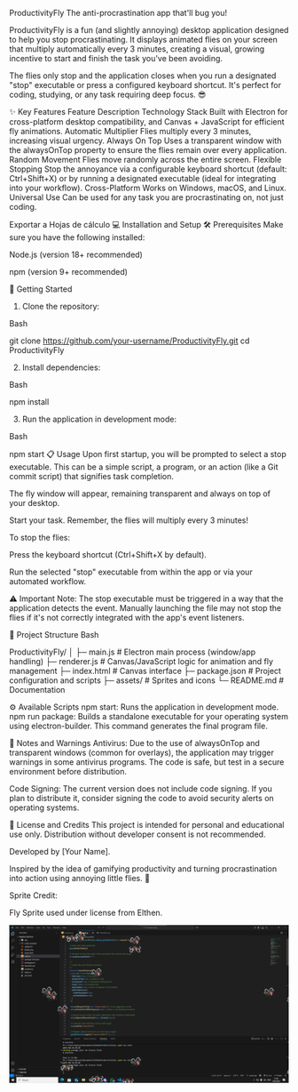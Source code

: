 ProductivityFly
The anti-procrastination app that'll bug you!

ProductivityFly is a fun (and slightly annoying) desktop application designed to help you stop procrastinating. It displays animated flies on your screen that multiply automatically every 3 minutes, creating a visual, growing incentive to start and finish the task you've been avoiding.

The flies only stop and the application closes when you run a designated "stop" executable or press a configured keyboard shortcut. It's perfect for coding, studying, or any task requiring deep focus. 😎

✨ Key Features
Feature Description
Technology Stack Built with Electron for cross-platform desktop compatibility, and Canvas + JavaScript for efficient fly animations.
Automatic Multiplier Flies multiply every 3 minutes, increasing visual urgency.
Always On Top Uses a transparent window with the alwaysOnTop property to ensure the flies remain over every application.
Random Movement Flies move randomly across the entire screen.
Flexible Stopping Stop the annoyance via a configurable keyboard shortcut (default: Ctrl+Shift+X) or by running a designated executable (ideal for integrating into your workflow).
Cross-Platform Works on Windows, macOS, and Linux.
Universal Use Can be used for any task you are procrastinating on, not just coding.

Exportar a Hojas de cálculo
💻 Installation and Setup
🛠️ Prerequisites
Make sure you have the following installed:

Node.js (version 18+ recommended)

npm (version 9+ recommended)

🚀 Getting Started

1. Clone the repository:

Bash

git clone https://github.com/your-username/ProductivityFly.git
cd ProductivityFly

2. Install dependencies:

Bash

npm install

3. Run the application in development mode:

Bash

npm start
📋 Usage
Upon first startup, you will be prompted to select a stop executable. This can be a simple script, a program, or an action (like a Git commit script) that signifies task completion.

The fly window will appear, remaining transparent and always on top of your desktop.

Start your task. Remember, the flies will multiply every 3 minutes!

To stop the flies:

Press the keyboard shortcut (Ctrl+Shift+X by default).

Run the selected "stop" executable from within the app or via your automated workflow.

⚠️ Important Note: The stop executable must be triggered in a way that the application detects the event. Manually launching the file may not stop the flies if it's not correctly integrated with the app's event listeners.

📁 Project Structure
Bash

ProductivityFly/
│
├─ main.js # Electron main process (window/app handling)
├─ renderer.js # Canvas/JavaScript logic for animation and fly management
├─ index.html # Canvas interface
├─ package.json # Project configuration and scripts
├─ assets/ # Sprites and icons
└─ README.md # Documentation

⚙️ Available Scripts
npm start: Runs the application in development mode.
npm run package: Builds a standalone executable for your operating system using electron-builder. This command generates the final program file.

🛑 Notes and Warnings
Antivirus: Due to the use of alwaysOnTop and transparent windows (common for overlays), the application may trigger warnings in some antivirus programs. The code is safe, but test in a secure environment before distribution.

Code Signing: The current version does not include code signing. If you plan to distribute it, consider signing the code to avoid security alerts on operating systems.

📄 License and Credits
This project is intended for personal and educational use only. Distribution without developer consent is not recommended.

Developed by [Your Name].

Inspired by the idea of gamifying productivity and turning procrastination into action using annoying little flies. 🐞

Sprite Credit:

Fly Sprite used under license from Elthen.

![alt text](image.png)
